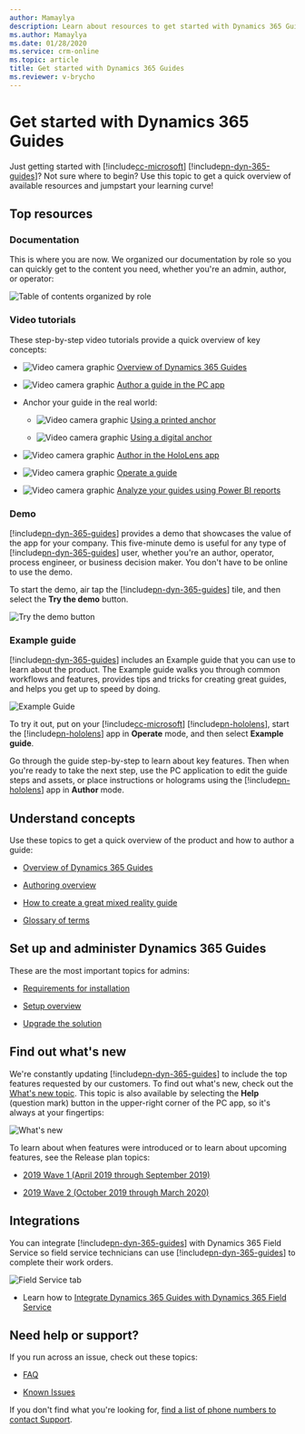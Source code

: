 ```yaml
---
author: Mamaylya
description: Learn about resources to get started with Dynamics 365 Guides
ms.author: Mamaylya
ms.date: 01/28/2020
ms.service: crm-online
ms.topic: article
title: Get started with Dynamics 365 Guides
ms.reviewer: v-brycho
---
```


# Get started with Dynamics 365 Guides

Just getting started with [!include[cc-microsoft](../includes/cc-microsoft.md)] [!include[pn-dyn-365-guides](../includes/pn-dyn-365-guides.md)]? Not sure where to begin? Use this topic to get a quick overview of available resources and jumpstart your learning curve!

## Top resources

### Documentation

This is where you are now. We organized our documentation by role so you can quickly get to the content you need, whether you're an admin, author, or operator:

![Table of contents organized by role](media/organized-by-role.PNG "Table of contents organized by role")

### Video tutorials

These step-by-step video tutorials provide a quick overview of key concepts: 
 
  - ![Video camera graphic](media/video-camera.PNG "Video camera graphic") [Overview of Dynamics 365 Guides](https://www.youtube.com/watch?v=dk-TbWtMb-4&feature=youtu.be)
  
  - ![Video camera graphic](media/video-camera.PNG "Video camera graphic") [Author a guide in the PC app](https://www.youtube.com/watch?v=PiN31iAiRrQ&feature=youtu.be)
  
  - Anchor your guide in the real world:
  
    - ![Video camera graphic](media/video-camera.PNG "Video camera graphic") [Using a printed anchor](https://www.youtube.com/watch?v=m_I-viB3np8&feature=youtu.be)
   
    - ![Video camera graphic](media/video-camera.PNG "Video camera graphic") [Using a digital anchor](https://www.youtube.com/watch?v=LNQ3W-p7_sU&feature=youtu.be)
   
  - ![Video camera graphic](media/video-camera.PNG "Video camera graphic") [Author in the HoloLens app](https://www.youtube.com/watch?v=HXG8zWOYqlk&feature=youtu.be)
  
  - ![Video camera graphic](media/video-camera.PNG "Video camera graphic") [Operate a guide](https://www.youtube.com/watch?v=XIRyvg38qlM&feature=youtu.be)
  
  - ![Video camera graphic](media/video-camera.PNG "Video camera graphic") [Analyze your guides using Power BI reports](https://www.youtube.com/watch?v=rkriIa4go1Q&feature=youtu.be)

### Demo

[!include[pn-dyn-365-guides](../includes/pn-dyn-365-guides.md)] provides a demo that showcases the value of the app for your company. This five-minute demo is useful for any type of [!include[pn-dyn-365-guides](../includes/pn-dyn-365-guides.md)] user, whether you're an author, operator, process engineer, or business decision maker. You don't have to be online to use the demo. 

To start the demo, air tap the [!include[pn-dyn-365-guides](../includes/pn-dyn-365-guides.md)] tile, and then select the **Try the demo** button.

![Try the demo button](media/try-demo-2.PNG "Try the demo button")   
   
### Example guide

[!include[pn-dyn-365-guides](../includes/pn-dyn-365-guides.md)] includes an Example guide that you can use to learn about the product. The Example guide walks you through common workflows and features, provides tips and tricks for creating great guides, and helps you get up to speed by doing.
    
![Example Guide](media/example-guide-3.PNG "Example Guide")

To try it out, put on your [!include[cc-microsoft](../includes/cc-microsoft.md)] [!include[pn-hololens](../includes/pn-hololens.md)], start the [!include[pn-hololens](../includes/pn-hololens.md)] app in **Operate** mode, and then select **Example guide**. 

Go through the guide step-by-step to learn about key features. Then when you're ready to take the next step, use the PC application to edit the guide steps and assets, or place instructions or holograms using the [!include[pn-hololens](../includes/pn-hololens.md)] app in **Author** mode. 

## Understand concepts

Use these topics to get a quick overview of the product and how to author a guide:

- [Overview of Dynamics 365 Guides](index.md)

- [Authoring overview](authoring-overview.md)

- [How to create a great mixed reality guide](great-guide.md)

- [Glossary of terms](glossary.md)

## Set up and administer Dynamics 365 Guides

These are the most important topics for admins:

- [Requirements for installation](requirements.md)

- [Setup overview](setup.md)

- [Upgrade the solution](upgrade.md)

## Find out what's new

We're constantly updating [!include[pn-dyn-365-guides](../includes/pn-dyn-365-guides.md)] to include the top features requested by our customers. To find out what's new, check out the [What's new topic](new.md). This topic is also available by selecting the **Help** (question mark) button in the upper-right corner of the PC app, so it's always at your fingertips:

![What's new](media/what-new.PNG "Whats new")

To learn about when features were introduced or to learn about upcoming features, see the Release plan topics:

- [2019 Wave 1 (April 2019 through September 2019)](https://docs.microsoft.com/business-applications-release-notes/April19/index)

- [2019 Wave 2 (October 2019 through March 2020)](https://docs.microsoft.com/en-us/dynamics365-release-plan/2019wave2/index)
  
## Integrations

You can integrate [!include[pn-dyn-365-guides](../includes/pn-dyn-365-guides.md)] with Dynamics 365 Field Service so field service technicians can use [!include[pn-dyn-365-guides](../includes/pn-dyn-365-guides.md)] to complete their work orders.

![Field Service tab](media/field-service-2.PNG "Field Service tab")

- Learn how to [Integrate Dynamics 365 Guides with Dynamics 365 Field Service](field-service.md)

## Need help or support?

If you run across an issue, check out these topics:

- [FAQ](faq.md)

- [Known Issues](known-issues.md) 

If you don't find what you're looking for, [find a list of phone numbers to contact Support](help.md).


